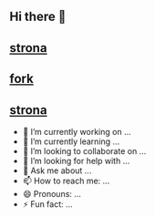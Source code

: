 ## Hi there 👋
## [strona](https://justynamichaliik.github.io/)

## [fork](https://github.com/justynamichaliik/PPTAgent)
## [strona](https://paperswithcode.com/paper/pptagent-generating-and-evaluating)
<!--
**justynamichaliik/justynamichaliik** is a ✨ _special_ ✨ repository because its `README.md` (this file) appears on your GitHub profile.

Here are some ideas to get you started:


-->
- 🔭 I’m currently working on ...
- 🌱 I’m currently learning ...
- 👯 I’m looking to collaborate on ...
- 🤔 I’m looking for help with ...
- 💬 Ask me about ...
- 📫 How to reach me: ...
- 😄 Pronouns: ...
- ⚡ Fun fact: ...

